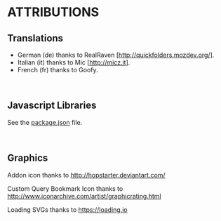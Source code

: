 # ATTRIBUTIONS

## Translations
- German (de) thanks to RealRaven [http://quickfolders.mozdev.org/].
- Italian (it) thanks to Mic [http://micz.it].
- French (fr) thanks to Goofy.

<br>

## Javascript Libraries
See the [package.json](/package.json) file.

<br>

## Graphics
Addon icon thanks to http://hopstarter.deviantart.com/

Custom Query Bookmark Icon thanks to http://www.iconarchive.com/artist/graphicrating.html

Loading SVGs thanks to https://loading.io

